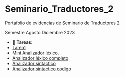 # Seminario_Traductores_2
Portafolio de evidencias de Seminario de Traductores 2

Semestre Agosto Diciembre 2023

- :file_folder: __Tareas__:
- [Tarea1](Que_es_un_analizador_lexico.pdf)
- [Mini Analizador léxico](Mini_analizador_lexico.py).
- [Analizador léxico completo](analizador_lexico_completo.cpp)
- [Analizador sintactico](https://github.com/Dexne/Seminario_Traductores_2/tree/main/Analizador_sintactico)
- [Analizador sintactico codigo](https://github.com/Dexne/Seminario_Traductores_2/tree/main/Analizador_sintatico_codigo)
